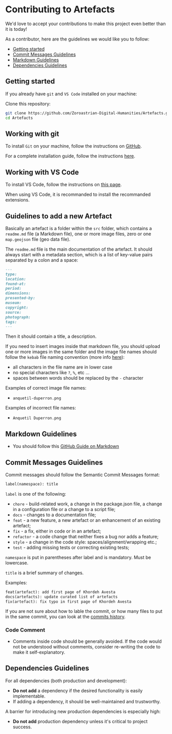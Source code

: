 # Contributing to Artefacts

We'd love to accept your contributions to make this project even better than it is today!

As a contributor, here are the guidelines we would like you to follow:

- [Getting started](#Getting-started)
- [Commit Messages Guidelines](#Commit-Messages-Guidelines)
- [Markdown Guidelines](#Markdown-Guidelines)
- [Dependencies Guidelines](#Dependencies-Guidelines)

## Getting started

If you already have `git` and `VS Code` installed on your machine:

  Clone this repository:
  
  ```bash
  git clone https://github.com/Zoroastrian-Digital-Humanities/Artefacts.git
  cd Artefacts
  ```

## Working with git

To install `Git` on your machine, follow the instructions on [GitHub](https://github.com/git-guides/install-git).

For a complete installation guide, follow the instructions [here](https://git-scm.com/book/en/v2).

## Working with VS Code

To install VS Code, follow the instructions on [this page](https://code.visualstudio.com).

When using VS Code, it is recommanded to install the recommanded extensions.

## Guidelines to add a new Artefact

Basically an artefact is a folder within the `src` folder, which contains a `readme.md` file (a Markdown file), one or more image files, zero or one `map.geojson` file (geo data file).

The `readme.md` file is the main documentation of the artefact. It should always start with a metadata section, which is a list of key-value pairs separated by a colon and a space:

```markdown
---
type: 
location:
found-at: 
period: 
dimensions: 
presented-by: 
museum: 
copyright:
source: 
photograph: 
tags: 
---
```

Then it should contain a title, a description.

If you need to insert images inside that markdown file, you should upload one or more images in the same folder and the image file names should follow the `kebab` file naming convention (more info [here](https://github.com/ayushi7rawat/Youtube-Projects/tree/master/Case%20style%20in%20programming?ref=morioh.com&utm_source=morioh.com#case-style-in-programming)):

- all characters in the file name are in lower case
- no special characters like `?`, `%`, etc ...
- spaces between words should be replaced by the `-` character

Examples of correct image file names:

- `anquetil-duperron.png`

Examples of incorrect file names:

- `Anquetil Duperron.png`

## Markdown Guidelines

- You should follow this [GitHub Guide on Markdown](https://guides.github.com/features/mastering-markdown/)

## Commit Messages Guidelines

Commit messages should follow the Semantic Commit Messages format:

```txt
label(namespace): title
```

`label` is one of the following:

- `chore` - build-related work, a change in the package.json file, a change in a configuration  file or a change to a script file;
- `docs` - changes to a documentation file;
- `feat` - a new feature, a new artefact or an enhancement of an existing artefact;
- `fix` - a fix, either in code or in an artefact;
- `refactor` - a code change that neither fixes a bug nor adds a feature;
- `style` - a change in the code style: spaces/alignment/wrapping etc.;
- `test` - adding missing tests or correcting existing tests;

`namespace` is put in parentheses after label and is mandatory. Must be lowercase.

`title` is a brief summary of changes.

Examples:

```txt
feat(artefact): add first page of Khordeh Avesta
docs(artefacts): update curated list of artefacts
fix(artefact): fix typo in first page of Khordeh Avesta
```

If you are not sure about how to lable the commit, or how many files to put in the same commit, you can look at the [commits history](https://github.com/Zoroastrian-Digital-Humanities/Artefacts/commits/main).

### Code Comment

- Comments inside code should be generally avoided. If the code would not be understood without comments, consider re-writing the code to make it self-explanatory.

## Dependencies Guidelines

For all dependencies (both production and development):

- **Do not add** a dependency if the desired functionality is easily implementable.
- If adding a dependency, it should be well-maintained and trustworthy.

A barrier for introducing new production dependencies is especially high:

- **Do not add** production dependency unless it's critical to project success.
